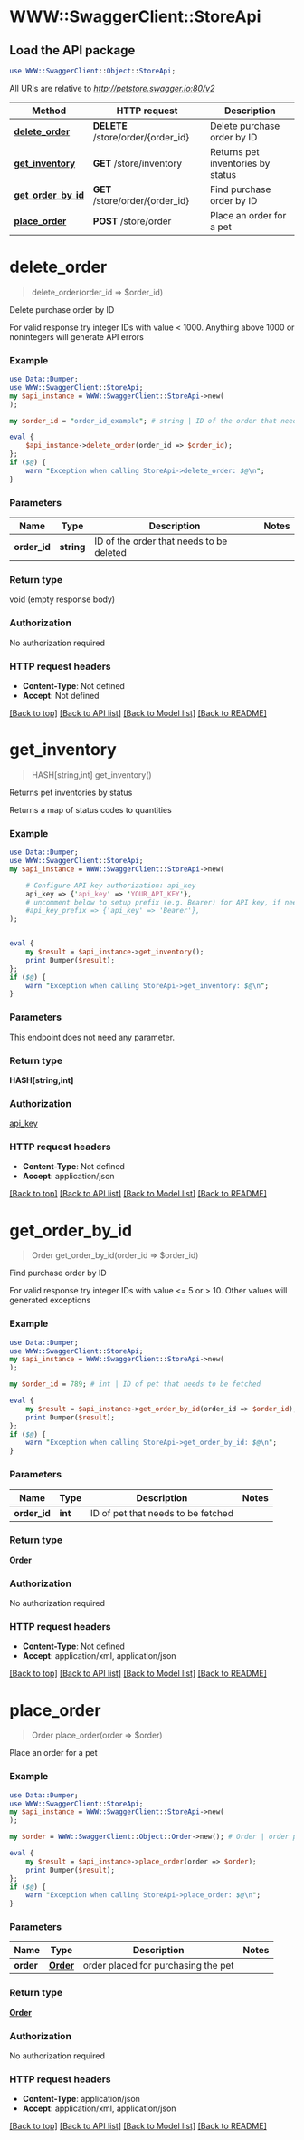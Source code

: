 # WWW::SwaggerClient::StoreApi

## Load the API package
```perl
use WWW::SwaggerClient::Object::StoreApi;
```

All URIs are relative to *http://petstore.swagger.io:80/v2*

Method | HTTP request | Description
------------- | ------------- | -------------
[**delete_order**](StoreApi.md#delete_order) | **DELETE** /store/order/{order_id} | Delete purchase order by ID
[**get_inventory**](StoreApi.md#get_inventory) | **GET** /store/inventory | Returns pet inventories by status
[**get_order_by_id**](StoreApi.md#get_order_by_id) | **GET** /store/order/{order_id} | Find purchase order by ID
[**place_order**](StoreApi.md#place_order) | **POST** /store/order | Place an order for a pet


# **delete_order**
> delete_order(order_id => $order_id)

Delete purchase order by ID

For valid response try integer IDs with value < 1000. Anything above 1000 or nonintegers will generate API errors

### Example 
```perl
use Data::Dumper;
use WWW::SwaggerClient::StoreApi;
my $api_instance = WWW::SwaggerClient::StoreApi->new(
);

my $order_id = "order_id_example"; # string | ID of the order that needs to be deleted

eval { 
    $api_instance->delete_order(order_id => $order_id);
};
if ($@) {
    warn "Exception when calling StoreApi->delete_order: $@\n";
}
```

### Parameters

Name | Type | Description  | Notes
------------- | ------------- | ------------- | -------------
 **order_id** | **string**| ID of the order that needs to be deleted | 

### Return type

void (empty response body)

### Authorization

No authorization required

### HTTP request headers

 - **Content-Type**: Not defined
 - **Accept**: Not defined

[[Back to top]](#) [[Back to API list]](../README.md#documentation-for-api-endpoints) [[Back to Model list]](../README.md#documentation-for-models) [[Back to README]](../README.md)

# **get_inventory**
> HASH[string,int] get_inventory()

Returns pet inventories by status

Returns a map of status codes to quantities

### Example 
```perl
use Data::Dumper;
use WWW::SwaggerClient::StoreApi;
my $api_instance = WWW::SwaggerClient::StoreApi->new(

    # Configure API key authorization: api_key
    api_key => {'api_key' => 'YOUR_API_KEY'},
    # uncomment below to setup prefix (e.g. Bearer) for API key, if needed
    #api_key_prefix => {'api_key' => 'Bearer'},
);


eval { 
    my $result = $api_instance->get_inventory();
    print Dumper($result);
};
if ($@) {
    warn "Exception when calling StoreApi->get_inventory: $@\n";
}
```

### Parameters
This endpoint does not need any parameter.

### Return type

**HASH[string,int]**

### Authorization

[api_key](../README.md#api_key)

### HTTP request headers

 - **Content-Type**: Not defined
 - **Accept**: application/json

[[Back to top]](#) [[Back to API list]](../README.md#documentation-for-api-endpoints) [[Back to Model list]](../README.md#documentation-for-models) [[Back to README]](../README.md)

# **get_order_by_id**
> Order get_order_by_id(order_id => $order_id)

Find purchase order by ID

For valid response try integer IDs with value <= 5 or > 10. Other values will generated exceptions

### Example 
```perl
use Data::Dumper;
use WWW::SwaggerClient::StoreApi;
my $api_instance = WWW::SwaggerClient::StoreApi->new(
);

my $order_id = 789; # int | ID of pet that needs to be fetched

eval { 
    my $result = $api_instance->get_order_by_id(order_id => $order_id);
    print Dumper($result);
};
if ($@) {
    warn "Exception when calling StoreApi->get_order_by_id: $@\n";
}
```

### Parameters

Name | Type | Description  | Notes
------------- | ------------- | ------------- | -------------
 **order_id** | **int**| ID of pet that needs to be fetched | 

### Return type

[**Order**](Order.md)

### Authorization

No authorization required

### HTTP request headers

 - **Content-Type**: Not defined
 - **Accept**: application/xml, application/json

[[Back to top]](#) [[Back to API list]](../README.md#documentation-for-api-endpoints) [[Back to Model list]](../README.md#documentation-for-models) [[Back to README]](../README.md)

# **place_order**
> Order place_order(order => $order)

Place an order for a pet

### Example 
```perl
use Data::Dumper;
use WWW::SwaggerClient::StoreApi;
my $api_instance = WWW::SwaggerClient::StoreApi->new(
);

my $order = WWW::SwaggerClient::Object::Order->new(); # Order | order placed for purchasing the pet

eval { 
    my $result = $api_instance->place_order(order => $order);
    print Dumper($result);
};
if ($@) {
    warn "Exception when calling StoreApi->place_order: $@\n";
}
```

### Parameters

Name | Type | Description  | Notes
------------- | ------------- | ------------- | -------------
 **order** | [**Order**](Order.md)| order placed for purchasing the pet | 

### Return type

[**Order**](Order.md)

### Authorization

No authorization required

### HTTP request headers

 - **Content-Type**: application/json
 - **Accept**: application/xml, application/json

[[Back to top]](#) [[Back to API list]](../README.md#documentation-for-api-endpoints) [[Back to Model list]](../README.md#documentation-for-models) [[Back to README]](../README.md)

